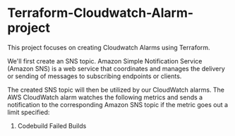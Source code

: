 # Terraform-Cloudwatch-Alarm-project

This project focuses on creating Cloudwatch Alarms using Terraform.

We'll first create an SNS topic. Amazon Simple Notification Service (Amazon SNS) is a web service that coordinates and manages the delivery or sending of messages to subscribing endpoints or clients.

The created SNS topic will then be utilized by our CloudWatch alarms. The AWS CloudWatch alarm watches the following metrics and sends a notification to the corresponding Amazon SNS topic if the metric goes out a limit specified:

1. Codebuild Failed Builds
